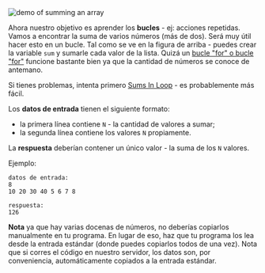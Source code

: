 <div class="centered">
<img alt="demo of summing an array" src="https://codeabbey.github.io/data/sum_in_loop.gif"/>
</div>

Ahora nuestro objetivo es aprender los **bucles** - ej: acciones repetidas.
Vamos a encontrar la suma de varios números (más de dos). Será muy útil hacer esto en un bucle.
Tal como se ve en la figura de arriba - puedes crear la variable `sum` y sumarle cada valor de la lista.
Quizá un [bucle "for" o bucle "for"](https://es.wikipedia.org/wiki/Bucle_for) funcione bastante bien ya que la cantidad de números se conoce de antemano.

Si tienes problemas, intenta primero [Sums In Loop](./sums-in-loop) - es probablemente más fácil.

Los **datos de entrada** tienen el siguiente formato:

- la primera línea contiene `N` - la cantidad de valores a sumar;
- la segunda línea contiene los valores `N` propiamente.

La **respuesta** deberían contener un único valor - la suma de los `N` valores.

Ejemplo:

	datos de entrada:
	8
	10 20 30 40 5 6 7 8
	
	respuesta:
	126

**Nota** ya que hay varias docenas de números, no deberías copiarlos manualmente en tu programa.
En lugar de eso, haz que tu programa los lea desde la entrada estándar (donde puedes copiarlos todos de una vez). Nota que si 
corres el código en nuestro servidor, los datos son, por conveniencia, automáticamente copiados a la entrada estándar.

